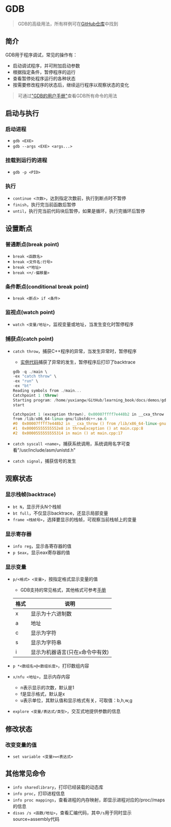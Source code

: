 # GDB

> GDB的高级用法，所有样例可在[GitHub仓库](https://github.com/LittleBee1024/learning_book/tree/main/docs/demos/gdb/code)中找到

## 简介
GDB用于程序调试，常见的操作有：

* 启动调试程序，并可附加启动参数
* 根据指定条件，暂停程序的运行
* 查看暂停处程序运行的各种状态
* 按需要修改程序的状态后，继续运行程序以观察状态的变化

> 可通过["GDB的用户手册"](https://sourceware.org/gdb/current/onlinedocs/gdb/Command-and-Variable-Index.html#Command-and-Variable-Index)查看GDB所有命令的用法

## 启动与执行

### 启动进程
* `gdb <EXE>`
* `gdb --args <EXE> <args...>`

### 挂载到运行的进程
* `gdb -p <PID>`

### 执行
* `continue <次数>`，达到指定次数前，执行到断点时不暂停
* `finish`，执行完当前函数后暂停
* `until`，执行完当前代码块后暂停，如果是循环，执行完循环后暂停

## 设置断点

### 普通断点(break point)
* `break <函数名>`
* `break <文件名:行号>`
* `break <*地址>`
* `break <+/-偏移量>`

### 条件断点(conditional break point)
* `break <断点> if <条件>`

### 监视点(watch point)
* `watch <变量/地址>`，监视变量或地址，当发生变化时暂停程序

### 捕获点(catch point)
* `catch throw`，捕获C++程序的异常，当发生异常时，暂停程序
    * [实例代码](./code/catch_throw)捕获了异常的发生，暂停程序后打印了backtrace
    ```cpp
    gdb -q ./main \
    -ex "catch throw" \
    -ex "run" \
    -ex "bt"
    Reading symbols from ./main...
    Catchpoint 1 (throw)
    Starting program: /home/yuxiangw/GitHub/learning_book/docs/demos/gdb/code/catch_throw/main 
    start

    Catchpoint 1 (exception thrown), 0x00007ffff7e448b2 in __cxa_throw ()
    from /lib/x86_64-linux-gnu/libstdc++.so.6
    #0  0x00007ffff7e448b2 in __cxa_throw () from /lib/x86_64-linux-gnu/libstdc++.so.6
    #1  0x00005555555552e8 in throwException () at main.cpp:8
    #2  0x0000555555555314 in main () at main.cpp:17
    ```

* `catch syscall <name>`，捕获系统调用，系统调用名字可查看"/usr/include/asm/unistd.h"
* `catch signal`，捕获信号的发生

## 观察状态

### 显示栈帧(backtrace)
* `bt N`，显示开头N个栈帧
* `bt full`，不仅显示backtrace，还显示局部变量
* `frame <栈帧号>`，选择要显示的栈帧，可观察当前栈帧上的变量

### 显示寄存器
* `info reg`，显示各寄存器的值
* `p $eax`，显示eax寄存器的值

### 显示变量
* `p/<格式> <变量>`，按指定格式显示变量的值
    * GDB支持的常见格式，其他格式可参考[手册](https://sourceware.org/gdb/onlinedocs/gdb/Output-Formats.html#Output-Formats)

    |格式 |说明                             |
    |-    |-                               |
    |x    | 显示为十六进制数                 |
    |a    | 地址                            |
    |c    | 显示为字符                      |
    |s    | 显示为字符串                    |
    |i    | 显示为机器语言(只在`x`命令中有效) |

* `p *<数组名>@<数组长度>`，打印数组内容
* `x/nfu <地址>`，显示内存内容
    * n表示显示的次数，默认是1
    * f是显示格式，默认是x
    * u表示单位，其默认值和显示格式有关，可取值：b,h,w,g
* `explore <变量/表达式/类型>`，交互式地提供参数的信息

## 修改状态

### 改变变量的值
* `set variable <变量>=<表达式>`

## 其他常见命令

* `info sharedlibrary`，打印已经装载的动态库
* `info proc`，打印进程信息
* `info proc mappings`，查看进程的内存映射，即显示进程对应的/proc/<PID>/maps的信息
* `disas /s <函数/地址>`，查看汇编代码，其中`/s`用于同时显示source+assembly代码
